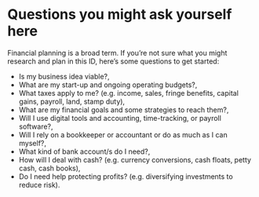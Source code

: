 # Questions you might ask yourself here

Financial planning is a broad term. If you’re not sure what you might research and plan in this ID, here’s some questions to get started:

- Is my business idea viable?,
- What are my start-up and ongoing operating budgets?,
- What taxes apply to me? (e.g. income, sales, fringe benefits, capital gains, payroll, land, stamp duty),
- What are my financial goals and some strategies to reach them?,
- Will I use digital tools and accounting, time-tracking, or payroll software?,
- Will I rely on a bookkeeper or accountant or do as much as I can myself?,
- What kind of bank account/s do I need?,
- How will I deal with cash? (e.g. currency conversions, cash floats, petty cash, cash books),
- Do I need help protecting profits? (e.g. diversifying investments to reduce risk).
